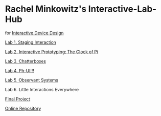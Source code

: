 # Rachel Minkowitz's Interactive-Lab-Hub

for [Interactive Device Design](https://github.com/FAR-Lab/Developing-and-Designing-Interactive-Devices/)

[Lab 1. Staging Interaction](https://github.com/RachMink/Interactive-Lab-Hub/blob/Fall2023/Lab%201) <br>

[Lab 2. Interactive Prototyping: The Clock of Pi](https://github.com/RachMink/Interactive-Lab-Hub/blob/Fall2023/Lab%202)

[Lab 3. Chatterboxes](Lab%203/)

[Lab 4. Ph-UI!!!](Lab%204/)

[Lab 5. Observant Systems](Lab%205/)

Lab 6. Little Interactions Everywhere

[Final Project](https://github.com/FAR-Lab/Developing-and-Designing-Interactive-Devices/blob/2023Fall/FinalProject.md)

[Online Repository](https://github.com/FAR-Lab/Developing-and-Designing-Interactive-Devices/blob/2023Fall/FinalProject.md)
